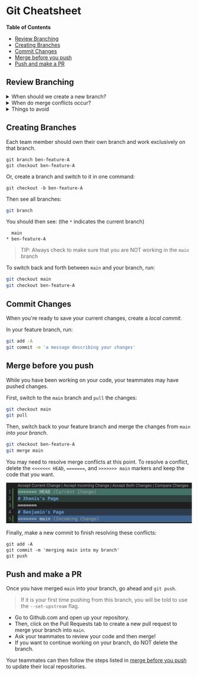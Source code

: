 # Git Cheatsheet

**Table of Contents**

* [Review Branching](git-cheatsheet.md#review-branching)
* [Creating Branches](git-cheatsheet.md#creating-branches)
* [Commit Changes](git-cheatsheet.md#commit-changes)
* [Merge before you push](git-cheatsheet.md#merge-before-you-push)
* [Push and make a PR](git-cheatsheet.md#push-and-make-a-pr)

## Review Branching

<details>

<summary>When should we create a new branch?</summary>


Branches are used to diverge from the main code base. They are useful because they create a copy of existing code without modifying the existing code. Think of it as your very own sandbox where you can create anything new.

Therefore, a new branch should be created for any new change to any of the files in the project. This includes but is not limited to creating a new feature in the repo and/or fixing a bug in the repo.

</details>

<details>

<summary>When do merge conflicts occur?</summary>


Merge conflicts occur when we have code that could possibly overwrite code that was already there. They are bound to happen if multiple people are working on the same file.

</details>

<details>

<summary>Things to avoid</summary>


The `main` branch should always have working code so as a best practice...

* Don't work off of the `main` branch.
* Avoid merging code that hasn't been tested or reviewed into the `main` branch.

</details>

## Creating Branches

Each team member should own their own branch and work exclusively on that branch.

```
git branch ben-feature-A
git checkout ben-feature-A
```

Or, create a branch and switch to it in one command:

```
git checkout -b ben-feature-A
```

Then see all branches:

```sh
git branch
```

You should then see: (the `*` indicates the current branch)

```
  main
* ben-feature-A
```

> TIP: Always check to make sure that you are NOT working in the `main` branch

To switch back and forth between `main` and your branch, run:

```sh
git checkout main
git checkout ben-feature-A
```

## Commit Changes

When you're ready to save your current changes, create a _local commit_.

In your feature branch, run:

```sh
git add -A
git commit -m 'a message describing your changes'
```

## Merge before you push

While you have been working on your code, your teammates may have pushed changes.

First, switch to the `main` branch and `pull` the changes:

```sh
git checkout main
git pull
```

Then, switch back to your feature branch and merge the changes from `main` _into your branch_.

```sh
git checkout ben-feature-A
git merge main
```

You may need to resolve merge conflicts at this point. To resolve a conflict, delete the `<<<<<<< HEAD`, `=======`, and `>>>>>>> main` markers and keep the code that you want.

![](img/merge-conflict.png)

Finally, make a new commit to finish resolving these conflicts:

```
git add -A
git commit -m 'merging main into my branch'
git push
```

## Push and make a PR

Once you have merged `main` into your branch, go ahead and `git push`.

> If it is your first time pushing from this branch, you will be told to use the `--set-upstream` flag.

* Go to Github.com and open up your repository.
* Then, click on the Pull Requests tab to create a new pull request to merge your branch into `main`.
* Ask your teammates to review your code and then merge!
* If you want to continue working on your branch, do NOT delete the branch.

Your teammates can then follow the steps listed in [merge before you push](git-cheatsheet.md#merge-before-you-push) to update their local repositories.
